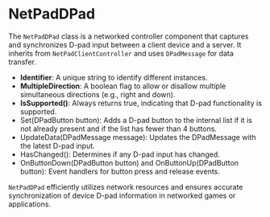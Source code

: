 # NetPadDPad

The `NetPadDPad` class is a networked controller component that captures and synchronizes D-pad input between a client device and a server. It inherits from `NetPadClientController` and uses `DPadMessage` for data transfer.



* **Identifier**: A unique string to identify different instances.&#x20;
* **MultipleDirection**: A boolean flag to allow or disallow multiple simultaneous directions (e.g., right and down).
* **IsSupported()**: Always returns true, indicating that D-pad functionality is supported.
* Set(DPadButton button): Adds a D-pad button to the internal list if it is not already present and if the list has fewer than 4 buttons.
* UpdateData(DPadMessage message): Updates the DPadMessage with the latest D-pad input.
* HasChanged(): Determines if any D-pad input has changed.
* OnButtonDown(DPadButton button) and OnButtonUp(DPadButton button): Event handlers for button press and release events.



`NetPadDPad` efficiently utilizes network resources and ensures accurate synchronization of device D-pad information in networked games or applications.
